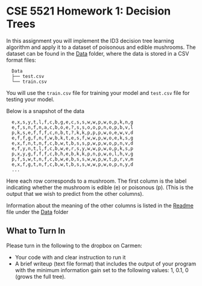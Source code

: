 # CSE 5521 Homework 1: Decision Trees

In this assignment you will implement the ID3 decision tree learning algorithm and apply it to a dataset of poisonous and edible mushrooms. The dataset can be found in the [Data](./Data) folder, where the data is stored in a CSV format files:

      Data
      ├── test.csv
      └── train.csv

You will use the `train.csv` file for training your model and `test.csv` file for testing your model. 


Below is a snapshot of the data

      e,x,s,y,t,l,f,c,b,g,e,c,s,s,w,w,p,w,o,p,k,n,g
      e,f,s,n,f,n,a,c,b,o,e,?,s,s,o,o,p,n,o,p,b,v,l
      p,k,s,e,f,f,f,c,n,b,t,?,k,k,p,p,p,w,o,e,w,v,d
      e,f,f,g,f,n,f,w,b,k,t,e,s,f,w,w,p,w,o,e,k,s,g
      e,x,f,n,t,n,f,c,b,w,t,b,s,s,p,w,p,w,o,p,n,v,d
      e,f,y,n,t,l,f,c,b,w,e,r,s,y,w,w,p,w,o,p,k,s,p
      p,x,y,g,f,f,f,c,b,h,e,b,k,k,p,n,p,w,o,l,h,v,g
      p,f,s,w,t,n,f,c,b,w,e,b,s,s,w,w,p,w,t,p,r,v,m
      e,x,f,g,t,n,f,c,b,w,t,b,s,s,w,w,p,w,o,p,n,y,d
      ...

Here each row corresponds to a mushroom. The first column is the label indicating whether the mushroom is edible (e) or poisonous (p). (This is the output that we wish to predict from the other columns). 

Information about the meaning of the other columns is listed in the [Readme](./Data/Readme.md) file under the [Data](./Data) folder


## What to Turn In
Please turn in the following to the dropbox on Carmen:

- Your code with and clear instruction to run it
- A brief writeup (text file format) that includes the output of your program with the minimum information gain set to the following values: 1, 0.1, 0 (grows the full tree).
